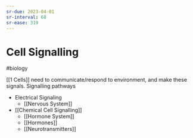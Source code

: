 ```yaml
---
sr-due: 2023-04-01
sr-interval: 68
sr-ease: 319
---
```

# Cell Signalling
#biology 

[[1 Cells]] need to communicate/respond to environment, and make these signals.
Signalling pathways
- Electrical Signaling
	- [[Nervous System]]
- [[Chemical Cell Signalling]]
	- [[Hormone System]]
	- [[Hormones]]
	- [[Neurotransmitters]]